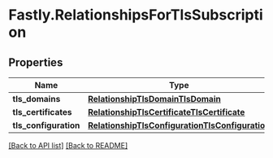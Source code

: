 # Fastly.RelationshipsForTlsSubscription

## Properties

Name | Type | Description | Notes
------------ | ------------- | ------------- | -------------
**tls_domains** | [**RelationshipTlsDomainTlsDomain**](RelationshipTlsDomainTlsDomain.md) |  | [optional] 
**tls_certificates** | [**RelationshipTlsCertificateTlsCertificate**](RelationshipTlsCertificateTlsCertificate.md) |  | [optional] 
**tls_configuration** | [**RelationshipTlsConfigurationTlsConfiguration**](RelationshipTlsConfigurationTlsConfiguration.md) |  | [optional] 



[[Back to API list]](../../README.md#endpoints) [[Back to README]](../../README.md)
